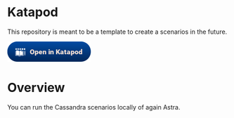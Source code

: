 # Katapod

This repository is meant to be a template to create a scenarios in the future.

[![Open in KataPod](https://github.com/DataStax-Academy/katapod-shared-assets/blob/main/images/open-in-katapod.png?raw=true)](https://gitpod.io/#https://github.com/datastax-academy/katapod-scenario-template/)

# Overview

You can run the Cassandra scenarios locally of again Astra.




